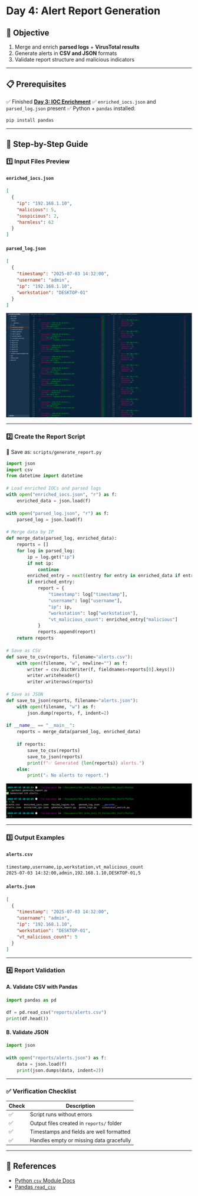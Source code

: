 # **Day 4: Alert Report Generation**

## 🎯 Objective

1. Merge and enrich **parsed logs** + **VirusTotal results**
2. Generate alerts in **CSV and JSON** formats
3. Validate report structure and malicious indicators

---

## 📋 Prerequisites

✅ Finished [**Day 3: IOC Enrichment**](./day3_ioc-enrichment.md)
✅ `enriched_iocs.json` and `parsed_log.json` present
✅ Python + `pandas` installed:

```bash
pip install pandas
```

---

## 📝 Step-by-Step Guide


### 1️⃣ Input Files Preview

#### `enriched_iocs.json`

```json
[
  {
    "ip": "192.168.1.10",
    "malicious": 5,
    "suspicious": 2,
    "harmless": 62
  }
]
```

#### `parsed_log.json`

```json
[
  {
    "timestamp": "2025-07-03 14:32:00",
    "username": "admin",
    "ip": "192.168.1.10",
    "workstation": "DESKTOP-01"
  }
]
```

![day04_merged_data_vscode](../assets/screenshots/day_04/day04_merged_data_vscode.png)

---

### 2️⃣ Create the Report Script

📁 Save as: `scripts/generate_report.py`

```python
import json
import csv
from datetime import datetime

# Load enriched IOCs and parsed logs
with open("enriched_iocs.json", "r") as f:
    enriched_data = json.load(f)

with open("parsed_log.json", "r") as f:
    parsed_log = json.load(f)

# Merge data by IP
def merge_data(parsed_log, enriched_data):
    reports = []
    for log in parsed_log:
        ip = log.get("ip")
        if not ip:
            continue
        enriched_entry = next((entry for entry in enriched_data if entry["ip"] == ip), None)
        if enriched_entry:
            report = {
                "timestamp": log["timestamp"],
                "username": log["username"],
                "ip": ip,
                "workstation": log["workstation"],
                "vt_malicious_count": enriched_entry["malicious"]
            }
            reports.append(report)
    return reports

# Save as CSV
def save_to_csv(reports, filename="alerts.csv"):
    with open(filename, "w", newline="") as f:
        writer = csv.DictWriter(f, fieldnames=reports[0].keys())
        writer.writeheader()
        writer.writerows(reports)

# Save as JSON
def save_to_json(reports, filename="alerts.json"):
    with open(filename, "w") as f:
        json.dump(reports, f, indent=2)

if __name__ == "__main__":
    reports = merge_data(parsed_log, enriched_data)
    
    if reports:
        save_to_csv(reports)
        save_to_json(reports)
        print(f"✅ Generated {len(reports)} alerts.")
    else:
        print("⚠️ No alerts to report.")
```

![day04_report_generated_terminal](../assets/screenshots/day_04/day04_report_generated_terminal.png)

---

### 3️⃣ Output Examples

#### `alerts.csv`

```csv
timestamp,username,ip,workstation,vt_malicious_count
2025-07-03 14:32:00,admin,192.168.1.10,DESKTOP-01,5
```

#### `alerts.json`

```json
[
  {
    "timestamp": "2025-07-03 14:32:00",
    "username": "admin",
    "ip": "192.168.1.10",
    "workstation": "DESKTOP-01",
    "vt_malicious_count": 5
  }
]
```
---

### 4️⃣ Report Validation

#### A. Validate CSV with Pandas

```python
import pandas as pd

df = pd.read_csv("reports/alerts.csv")
print(df.head())
```

#### B. Validate JSON

```python
import json

with open("reports/alerts.json") as f:
    data = json.load(f)
    print(json.dumps(data, indent=2))
```
---

### ✅ Verification Checklist

| Check | Description                               |
| ----- | ----------------------------------------- |
| ✅     | Script runs without errors                |
| ✅     | Output files created in `reports/` folder |
| ✅     | Timestamps and fields are well formatted  |
| ✅     | Handles empty or missing data gracefully  |

---

## 🔗 References

* [Python `csv` Module Docs](https://docs.python.org/3/library/csv.html)
* [Pandas `read_csv`](https://pandas.pydata.org/docs/reference/api/pandas.read_csv.html)

